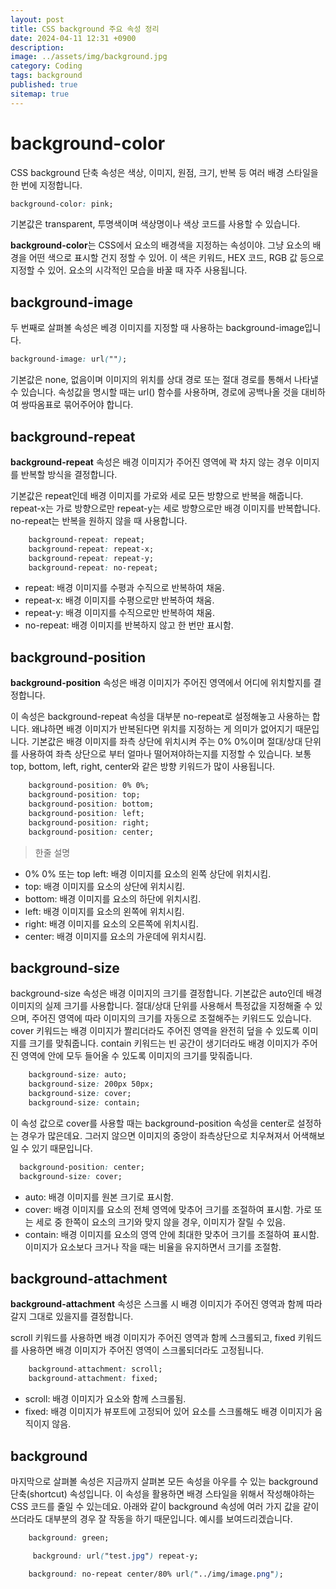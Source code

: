 ```yaml
---
layout: post
title: CSS background 주요 속성 정리
date: 2024-04-11 12:31 +0900
description: 
image: ../assets/img/background.jpg
category: Coding
tags: background
published: true
sitemap: true
---
```



# background-color
CSS background 단축 속성은 색상, 이미지, 원점, 크기, 반복 등 여러 배경 스타일을 한 번에 지정합니다.

````css
background-color: pink;
````

기본값은 transparent, 투명색이며 색상명이나 색상 코드를 사용할 수 있습니다.

**background-color**는 CSS에서 요소의 배경색을 지정하는 속성이야. 그냥 요소의 배경을 어떤 색으로 표시할 건지 정할 수 있어. 이 색은 키워드, HEX 코드, RGB 값 등으로 지정할 수 있어. 요소의 시각적인 모습을 바꿀 때 자주 사용됩니다.

## background-image

두 번째로 살펴볼 속성은 베경 이미지를 지정할 때 사용하는 background-image입니다.
````css
background-image: url("");
````
기본값은 none, 없음이며 이미지의 위치를 상대 경로 또는 절대 경로를 통해서 나타낼 수 있습니다.
속성값을 명시할 때는 url() 함수를 사용하며, 경로에 공백나올 것을 대비하여 쌍따옴표로 묶어주어야 합니다.

## background-repeat

**background-repeat** 속성은 배경 이미지가 주어진 영역에 꽉 차지 않는 경우 이미지를 반복할 방식을 결정합니다.

기본값은 repeat인데 배경 이미지를 가로와 세로 모든 방향으로 반복을 해줍니다. 
repeat-x는 가로 방향으로만 repeat-y는 세로 방향으로만 배경 이미지를 반복합니다. 
no-repeat는 반복을 원하지 않을 때 사용합니다.

````css
    background-repeat: repeat;
    background-repeat: repeat-x;
    background-repeat: repeat-y;
    background-repeat: no-repeat;
````
- repeat: 배경 이미지를 수평과 수직으로 반복하여 채움.
- repeat-x: 배경 이미지를 수평으로만 반복하여 채움.
- repeat-y: 배경 이미지를 수직으로만 반복하여 채움.
- no-repeat: 배경 이미지를 반복하지 않고 한 번만 표시함.

## background-position
**background-position** 속성은 배경 이미지가 주어진 영역에서 어디에 위치할지를 결정합니다.

이 속성은 background-repeat 속성을 대부분 no-repeat로 설정해놓고 사용하는 합니다. 왜냐하면 배경 이미지가 반복된다면 위치를 지정하는 게 의미가 없어지기 때문입니다.
기본값은 배경 이미지를 좌측 상단에 위치시켜 주는 0% 0%이며 절대/상대 단위를 사용하여 좌측 상단으로 부터 얼마나 떨어져야하는지를 지정할 수 있습니다.
보통 top, bottom, left, right, center와 같은 방향 키워드가 많이 사용됩니다.
````css
    background-position: 0% 0%;
    background-position: top;
    background-position: bottom;
    background-position: left;
    background-position: right;
    background-position: center;
````

> 한줄 설명
- 0% 0% 또는 top left: 배경 이미지를 요소의 왼쪽 상단에 위치시킴.
- top: 배경 이미지를 요소의 상단에 위치시킴.
- bottom: 배경 이미지를 요소의 하단에 위치시킴.
- left: 배경 이미지를 요소의 왼쪽에 위치시킴.
- right: 배경 이미지를 요소의 오른쪽에 위치시킴.
- center: 배경 이미지를 요소의 가운데에 위치시킴.

## background-size
background-size 속성은 배경 이미지의 크기를 결정합니다.
기본값은 auto인데 배경 이미지의 실제 크기를 사용합니다. 절대/상대 단위를 사용해서 특정값을 지정해줄 수 있으며, 주어진 영역에 따라 이미지의 크기를 자동으로 조절해주는 키워드도 있습니다.
cover 키워드는 배경 이미지가 짤리더라도 주어진 영역을 완전히 덮을 수 있도록 이미지를 크기를 맞춰줍니다. contain 키워드는 빈 공간이 생기더라도 배경 이미지가 주어진 영역에 안에 모두 들어올 수 있도록 이미지의 크기를 맞줘줍니다.
````css
    background-size: auto;
    background-size: 200px 50px;
    background-size: cover;
    background-size: contain;
````
 이 속성 값으로 cover를 사용할 때는 background-position 속성을 center로 설정하는 경우가 많은데요. 그러지 않으면 이미지의 중앙이 좌측상단으로 치우쳐져서 어색해보일 수 있기 때문입니다.
````css
  background-position: center;
  background-size: cover;
````

- auto: 배경 이미지를 원본 크기로 표시함.
- cover: 배경 이미지를 요소의 전체 영역에 맞추어 크기를 조절하여 표시함. 가로 또는 세로 중 한쪽이 요소의 크기와 맞지 않을 경우, 이미지가 잘릴 수 있음.
- contain: 배경 이미지를 요소의 영역 안에 최대한 맞추어 크기를 조절하여 표시함. 이미지가 요소보다 크거나 작을 때는 비율을 유지하면서 크기를 조절함.

## background-attachment
**background-attachment** 속성은 스크롤 시 배경 이미지가 주어진 영역과 함께 따라갈지 그대로 있을지를 결정합니다.

scroll 키워드를 사용하면 배경 이미지가 주어진 영역과 함께 스크롤되고, fixed 키워드를 사용하면 배경 이미지가 주어진 영역이 스크롤되더라도 고정됩니다.
````css
    background-attachment: scroll;
    background-attachment: fixed;
````
- scroll: 배경 이미지가 요소와 함께 스크롤됨.
- fixed: 배경 이미지가 뷰포트에 고정되어 있어 요소를 스크롤해도 배경 이미지가 움직이지 않음.

## background
마지막으로 살펴볼 속성은 지금까지 살펴본 모든 속성을 아우를 수 있는 background 단축(shortcut) 속성입니다. 
이 속성을 활용하면 배경 스타일을 위해서 작성해야하는 CSS 코드를 줄일 수 있는데요. 
아래와 같이 background 속성에 여러 가지 값을 같이 쓰더라도 대부분의 경우 잘 작동을 하기 때문입니다.
예시를 보여드리겠습니다.
````css
    background: green;
````
````css
     background: url("test.jpg") repeat-y;
````
````css
    background: no-repeat center/80% url("../img/image.png");
````
